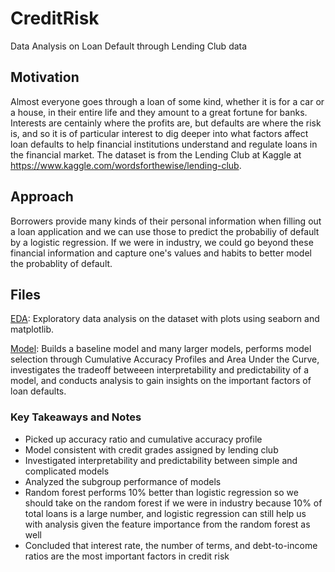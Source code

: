 # CreditRisk
Data Analysis on Loan Default through Lending Club data

## Motivation
Almost everyone goes through a loan of some kind, whether it is for a car or a house, in their entire life and they amount to a great fortune for banks. Interests are centainly where the profits are, but defaults are where the risk is, and so it is of particular interest to dig deeper into what factors affect loan defaults to help financial institutions understand and regulate loans in the financial market. The dataset is from the Lending Club at Kaggle at https://www.kaggle.com/wordsforthewise/lending-club.

## Approach
Borrowers provide many kinds of their personal information when filling out a loan application and we can use those to predict the probabiliy of default by a logistic regression. If we were in industry, we could go beyond these financial information and capture one's values and habits to better model the probablity of default.

## Files
[EDA](EDA.ipynb): Exploratory data analysis on the dataset with plots using seaborn and matplotlib.

[Model](Model.ipynb): Builds a baseline model and many larger models, performs model selection through Cumulative Accuracy Profiles and Area Under the Curve, investigates the tradeoff betweeen interpretability and predictability of a model, and conducts analysis to gain insights on the important factors of loan defaults.

### Key Takeaways and Notes
* Picked up accuracy ratio and cumulative accuracy profile
* Model consistent with credit grades assigned by lending club
* Investigated interpretability and predictability between simple and complicated models
* Analyzed the subgroup performance of models
* Random forest performs 10% better than logistic regression so we should take on the random forest if we were in industry because 10% of total loans is a large number, and logistic regression can still help us with analysis given the feature importance from the random forest as well
* Concluded that interest rate, the number of terms, and debt-to-income ratios are the most important factors in credit risk
